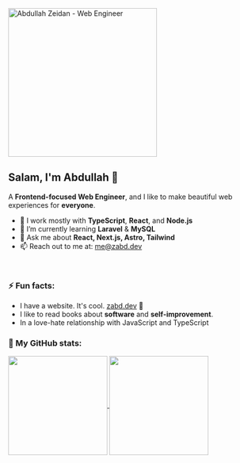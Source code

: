 <img height=300 src="https://github.com/user-attachments/assets/701d5c6f-dbe7-4972-a965-8b4da98fd651" alt="Abdullah Zeidan - Web Engineer" />

## Salam, I'm Abdullah 👋

A **Frontend-focused Web Engineer**, and I like to make beautiful web experiences for **everyone**.

- 🔭 I work mostly with **TypeScript**, **React**, and **Node.js**
- 🌱 I’m currently learning **Laravel** & **MySQL**
- 💬 Ask me about **React, Next.js, Astro, Tailwind**
- 📫 Reach out to me at: [me@zabd.dev](mailto:me@zabd.dev)

<a href="https://www.zabd.dev"><img src="https://img.shields.io/badge/zabd.dev-0D9488?style=for-the-badge&logo=arc&logoColor=white" alt="" /></a>
<a href="https://linkedin.com/in/zeabdullah"><img src="https://img.shields.io/badge/LinkedIn-0077B5?style=for-the-badge&logo=linkedin&logoColor=white" alt="" /></a>

### ⚡ **Fun facts**:

- I have a website. It's cool. [zabd.dev](https://www.zabd.dev) 🙂
- I like to read books about **software** and **self-improvement**.
- In a love-hate relationship with JavaScript and TypeScript

### 🧮 My GitHub stats:
<a href="https://github.com/zeabdullah">
  <picture>
      <source height=200 align="center" 
      srcset="https://stats.zabd.dev/api?username=zeabdullah&show_icons=true&rank_icon=github&theme=gotham"
      media="(prefers-color-scheme: dark)"
     />
    <source height=200 align="center" 
      srcset="https://stats.zabd.dev/api?username=zeabdullah&show_icons=true&rank_icon=github&theme=vue" 
      media="(prefers-color-scheme: light), (prefers-color-scheme: no-preference)"
    />
     <img height=200 align="center" src="https://stats.zabd.dev/api?username=zeabdullah&show_icons=true&rank_icon=github&theme=vue" />
  </picture>
</a>

<a href="https://github.com/zeabdullah">
   <picture>
      <source height=200 align="center" 
      srcset="https://stats.zabd.dev/api/top-langs?username=zeabdullah&layout=compact&theme=gotham"
      media="(prefers-color-scheme: dark)"
     />
    <source height=200 align="center" 
      srcset="https://stats.zabd.dev/api/top-langs?username=zeabdullah&layout=compact&theme=vue" 
      media="(prefers-color-scheme: light), (prefers-color-scheme: no-preference)"
    />
     <img height=200 align="center" src="https://stats.zabd.dev/api/top-langs?username=zeabdullah&layout=compact&theme=vue" />
  </picture>
</a>
